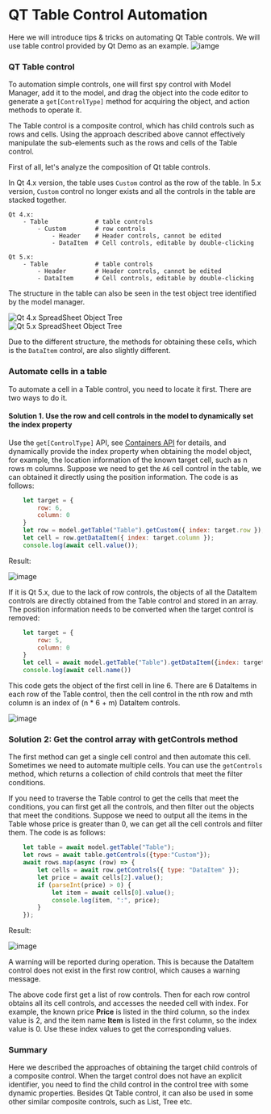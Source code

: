 # QT Table Control Automation

Here we will introduce tips & tricks on automating Qt Table controls. We will use table control provided by Qt Demo as an example.
![iamge](assets/spread_sheet_gui.png)

### QT Table control

To automation simple controls, one will first spy control with Model Manager, add it to the model, and drag the object into the code editor to generate a `get[ControlType]` method for acquiring the object, and action methods to operate it.

The Table control is a composite control, which has child controls such as rows and cells. Using the approach described above cannot effectively manipulate the sub-elements such as the rows and cells of the Table control.

First of all, let's analyze the composition of Qt table controls.

In Qt 4.x version, the table uses `Custom` control as the row of the table. In 5.x version, `Custom` control no longer exists and all the controls in the table are stacked together.

```
Qt 4.x: 
    - Table             # table controls
        - Custom        # row controls
            - Header    # Header controls, cannot be edited
            - DataItem  # Cell controls, editable by double-clicking

Qt 5.x: 
    - Table             # table controls
        - Header        # Header controls, cannot be edited
        - DataItem      # Cell controls, editable by double-clicking
```

The structure in the table can also be seen in the test object tree identified by the model manager.

![Qt 4.x SpreadSheet Object Tree](assets/nodetree_model.png)  
![Qt 5.x SpreadSheet Object Tree](assets/nodetree_qt5.png)  

Due to the different structure, the methods for obtaining these cells, which is the `DataItem` control, are also slightly different.

### Automate cells in a table

To automate a cell in a Table control, you need to locate it first. There are two ways to do it.

#### Solution 1. Use the row and cell controls in the model to dynamically set the index property

Use the `get[ControlType]` API, see [Containers API](/node_api/node_container.md) for details, and dynamically provide the index property when obtaining the model object, for example, the location information of the known target cell, such as n rows m columns. Suppose we need to get the `A6` cell control in the table, we can obtained it directly using the position information. The code is as follows:

```js
    let target = {
        row: 6,
        column: 0
    }
    let row = model.getTable("Table").getCustom({ index: target.row });
    let cell = row.getDataItem({ index: target.column });
    console.log(await cell.value());
```
Result:

![image](assets/method1_result.png)  

If it is Qt 5.x, due to the lack of row controls, the objects of all the DataItem controls are directly obtained from the Table control and stored in an array. The position information needs to be converted when the target control is removed:

```js
    let target = {
        row: 5,
        column: 0
    }
    let cell = await model.getTable("Table").getDataItem({index: target.row * 6 + target.column});
    console.log(await cell.name())
```

This code gets the object of the first cell in line 6. There are 6 DataItems in each row of the Table control, then the cell control in the nth row and mth column is an index of (n * 6 + m) DataItem controls.

![image](assets/sheet_ruler_custom.png)  

### Solution 2: Get the control array with getControls method

The first method can get a single cell control and then automate this cell. Sometimes we need to automate multiple cells. You can use the `getControls` method, which returns a collection of child controls that meet the filter conditions.

If you need to traverse the Table control to get the cells that meet the conditions, you can first get all the controls, and then filter out the objects that meet the conditions. Suppose we need to output all the items in the Table whose price is greater than 0, we can get all the cell controls and filter them. The code is as follows:

```js
    let table = await model.getTable("Table");
    let rows = await table.getControls({type:"Custom"});
    await rows.map(async (row) => {
        let cells = await row.getControls({ type: "DataItem" });
        let price = await cells[2].value();
        if (parseInt(price) > 0) {
            let item = await cells[0].value();
            console.log(item, ":", price);
        }
    });
```

Result:  

![image](assets/method2_result.png)  

A warning will be reported during operation. This is because the DataItem control does not exist in the first row control, which causes a warning message.

The above code first get a list of row controls. Then for each row control obtains all its cell controls, and accesses the needed cell with index. For example, the known price **Price** is listed in the third column, so the index value is 2, and the item name **Item** is listed in the first column, so the index value is 0. Use these index values to get the corresponding values.

### Summary

Here we described the approaches of obtaining the target child controls of a composite control. When the target control does not have an explicit identifier, you need to find the child control in the control tree with some dynamic properties. Besides Qt Table control, it can also be used in some other similar composite controls, such as List, Tree etc.